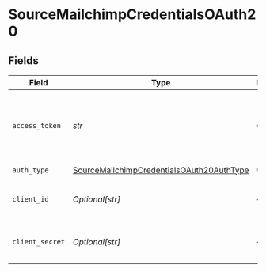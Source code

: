# SourceMailchimpCredentialsOAuth20


## Fields

| Field                                                                                                         | Type                                                                                                          | Required                                                                                                      | Description                                                                                                   |
| ------------------------------------------------------------------------------------------------------------- | ------------------------------------------------------------------------------------------------------------- | ------------------------------------------------------------------------------------------------------------- | ------------------------------------------------------------------------------------------------------------- |
| `access_token`                                                                                                | *str*                                                                                                         | :heavy_check_mark:                                                                                            | An access token generated using the above client ID and secret.                                               |
| `auth_type`                                                                                                   | [SourceMailchimpCredentialsOAuth20AuthType](../../models/shared/sourcemailchimpcredentialsoauth20authtype.md) | :heavy_check_mark:                                                                                            | N/A                                                                                                           |
| `client_id`                                                                                                   | *Optional[str]*                                                                                               | :heavy_minus_sign:                                                                                            | The Client ID of your OAuth application.                                                                      |
| `client_secret`                                                                                               | *Optional[str]*                                                                                               | :heavy_minus_sign:                                                                                            | The Client Secret of your OAuth application.                                                                  |